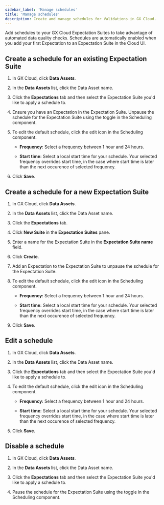 ```yaml
---
sidebar_label: 'Manage schedules'
title: 'Manage schedules'
description: Create and manage schedules for Validations in GX Cloud.
---
```


Add schedules to your GX Cloud Expectation Suites to take advantage of automated data quality checks. Schedules are automatically enabled when you add your first Expectation to an Expectation Suite in the Cloud UI.

## Create a schedule for an existing Expectation Suite

1. In GX Cloud, click **Data Assets**.

2. In the **Data Assets** list, click the Data Asset name.

3. Click the **Expectations** tab and then select the Expectation Suite you'd like to apply a schedule to.

4. Ensure you have an Expectation in the Expectation Suite. Unpause the schedule for the Expectation Suite using the toggle in the Scheduling component.

5. To edit the default schedule, click the edit icon in the Scheduling component.

    - **Frequency:** Select a frequency between 1 hour and 24 hours.

    - **Start time:** Select a local start time for your schedule. Your selected frequency overrides start time, in the case where start time is later than the next occurence of selected frequency.

6. Click **Save**.

## Create a schedule for a new Expectation Suite

1. In GX Cloud, click **Data Assets**.

2. In the **Data Assets** list, click the Data Asset name.

3. Click the **Expectations** tab.

4. Click **New Suite** in the **Expectation Suites** pane.

5. Enter a name for the Expectation Suite in the **Expectation Suite name** field.

6. Click **Create**.

7. Add an Expectation to the Expectation Suite to unpause the schedule for the Expectation Suite.

8. To edit the default schedule, click the edit icon in the Scheduling component.

    - **Frequency:** Select a frequency between 1 hour and 24 hours.

    - **Start time:** Select a local start time for your schedule. Your selected frequency overrides start time, in the case where start time is later than the next occurence of selected frequency.

9. Click **Save**.

## Edit a schedule

1. In GX Cloud, click **Data Assets**.

2. In the **Data Assets** list, click the Data Asset name.

3. Click the **Expectations** tab and then select the Expectation Suite you'd like to apply a schedule to.

4. To edit the default schedule, click the edit icon in the Scheduling component.

    - **Frequency:** Select a frequency between 1 hour and 24 hours.

    - **Start time:** Select a local start time for your schedule. Your selected frequency overrides start time, in the case where start time is later than the next occurence of selected frequency.

5. Click **Save**.

## Disable a schedule

1. In GX Cloud, click **Data Assets**.

2. In the **Data Assets** list, click the Data Asset name.

3. Click the **Expectations** tab and then select the Expectation Suite you'd like to apply a schedule to.

4. Pause the schedule for the Expectation Suite using the toggle in the Scheduling component.